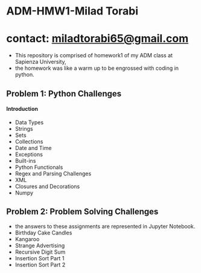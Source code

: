 # ADM-HMW1-Milad Torabi
# contact: miladtorabi65@gmail.com
- This repository is comprised of homework1 of my ADM class at Sapienza University, 
- the homework was like a warm up to be engrossed with coding in python. 
## Problem 1: Python Challenges
#### Introduction
+ Data Types
+ Strings
+ Sets
+ Collections
+ Date and Time
+ Exceptions
+ Built-ins
+ Python Functionals
+ Regex and Parsing Challenges
+ XML
+ Closures and Decorations
+ Numpy
##  Problem 2: Problem Solving Challenges
+ the answers to these assignments are represented in Jupyter Notebook.
+ Birthday Cake Candles
+ Kangaroo
+ Strange Advertising
+ Recursive Digit Sum
+ Insertion Sort Part 1
+ Insertion Sort Part 2

